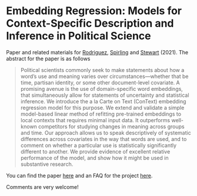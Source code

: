 # Embedding Regression: Models for Context-Specific Description and Inference in Political Science

Paper and related materials for [Rodriguez](http://prodriguezsosa.com/), [Spirling](http://www.arthurspirling.org) and [Stewart](https://scholar.princeton.edu/bstewart/home) (2021). The abstract for the paper is as follows

>Political scientists commonly seek to make statements about how a word’s use and meaning varies over circumstances—whether that be time, partisan identity, or some other document-level covariate. A promising avenue is the use of domain-specific word embeddings, that simultaneously allow for statements of uncertainty and statistical inference. We introduce the a la Carte on Text (ConText) embedding regression model for this purpose. We extend and validate a simple model-based linear method of refitting pre-trained embeddings to local contexts that requires minimal input data. It outperforms well-known competitors for studying changes in meaning across groups and time. Our approach allows us to speak descriptively of systematic differences across covariates in the way that words are used, and to comment on whether a particular use is statistically significantly different to another. We provide evidence of excellent relative performance of the model, and show how it might be used in substantive research.

You can find the paper [here](https://github.com/prodriguezsosa/EmbeddingRegression/blob/master/Paper/RodriguezSpirlingStewart_EmbedRegression.pdf) and an FAQ for the project [here](https://github.com/prodriguezsosa/EmbeddingRegression/blob/master/Project_FAQ/faq.md).

Comments are very welcome!


